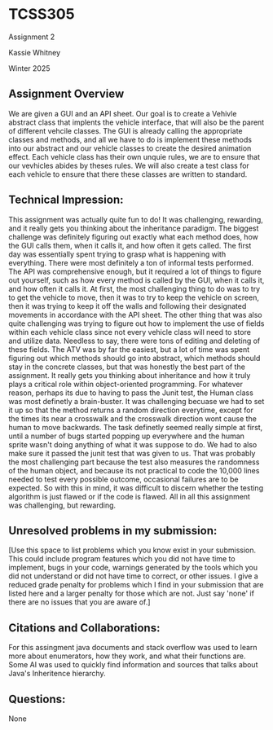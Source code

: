 # TCSS305

Assignment 2

Kassie Whitney

Winter 2025

## Assignment Overview
We are given a GUI and an API sheet.
Our goal is to create a Vehivle abstract class that implents the vehicle 
interface, that will also be the parent of different vehcile classes.
The GUI is already calling the appropriate classes and methods, and all we have to do is implement these methods 
into our abstract and our vehicle classes to create the desired animation effect.
Each vehicle class has their own unquie rules, we are to ensure that our vevhicles abides by theses rules.
We will also create a test class for each vehicle to ensure that there these classes are written to standard.

## Technical Impression:
This assignment was actually quite fun to do!
It was challenging, rewarding, and it really gets you thinking about
the inheritance paradigm.
The biggest challenge was definitely figuring out exactly what each method does, how the GUI calls them, when it
calls it, and how often it gets called.
The first day was essentially spent trying to grasp what is happening with everything.
There were most definitely a ton of informal tests performed.
The API was comprehensive enough, but it required a lot of things to figure out yourself, such as how every method
is called by the GUI, when it calls it, and how often it calls it.
At first, the most challenging thing to do was to try to get the vehicle to move, then it was to try to keep the
vehicle on screen, then it was trying to keep it off the walls and following their designated movements in
accordance with the API sheet.
The other thing that was also quite challenging was trying to figure out how to implement the use of fields within
each vehicle class since not every vehicle class will need to store and utilize data.
Needless to say, there were tons of editing and deleting of these fields.
The ATV was by far the easiest, but a lot of time was spent figuring out which methods should go into abstract, which
methods should stay in the concrete classes, but that was honestly the best part of the assignment.
It really gets you thinking about inheritance and how it truly plays a critical role within object-oriented
programming.
For whatever reason, perhaps its due to having to pass the Junit test, the Human class was most definetly a 
brain-buster.
It was challenging becuase we had to set it up so that the method returns a random direction everytime, except for the 
times its near a crosswalk and the crosswalk direction wont cause the human to move backwards.
The task definetly seemed really simple at first, until a number of bugs started popping up everywhere and the human 
sprite wasn't doing anything of what it was suppose to do. 
We had to also make sure it passed the junit test that was given to us.
That was probably the most challenging part because the test also measures the randomness of the human object, and 
because its not practical to code the 10,000 lines needed to test every possible outcome, occasional failures are to 
be expected.
So with this in mind, it was difficult to discern whether the testing algorithm is just flawed or if the code is 
flawed.
All in all this assignment was challenging, but rewarding.
  

## Unresolved problems in my submission:
[Use this space to list problems which you know exist in your submission.
This could include program features which you did not have time to implement,
bugs in your code, warnings generated by the tools which you did not
understand or did not have time to correct, or other issues. I give a
reduced grade penalty for problems which I find in your submission that
are listed here and a larger penalty for those which are not. Just say
'none' if there are no issues that you are aware of.]

## Citations and Collaborations:
For this assingment java documents and stack overflow was used to learn more about enumerators, how they work, and 
what their functions are.
Some AI was used to quickly find information and sources that talks about Java's Inheritence hierarchy.

## Questions:
None
